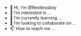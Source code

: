 - 👋 Hi, I’m @Restlessboy
- 👀 I’m interested in ...
- 🌱 I’m currently learning ...
- 💞️ I’m looking to collaborate on ...
- 📫 How to reach me ...

<!---
Restlessboy/Restlessboy is a ✨ special ✨ repository because its `README.md` (this file) appears on your GitHub profile.
You can click the Preview link to take a look at your changes.
--->
